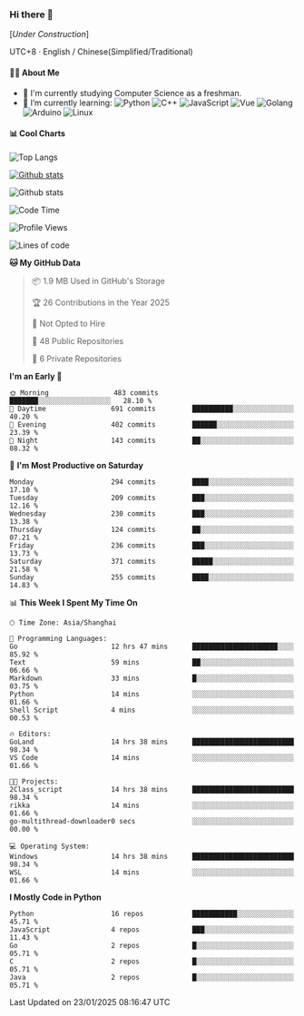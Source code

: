 ### Hi there 👋

\[*Under Construction*\]

UTC+8 · English / Chinese(Simplified/Traditional)

<!--
**NoNormalCreeper/NoNormalCreeper** is a ✨ _special_ ✨ repository because its `README.md` (this file) appears on your GitHub profile.

Here are some ideas to get you started:

- 🔭 I’m currently working on ...
- 🌱 I’m currently learning ...
- 👯 I’m looking to collaborate on ...
- 🤔 I’m looking for help with ...
- 💬 Ask me about ...
- 📫 How to reach me: ...
- 😄 Pronouns: ...
- ⚡ Fun fact: ...
-->

#### 👩‍💻 About Me

- 🏫 I'm currently studying Computer Science as a freshman.
- 🌱 I’m currently learning: 
![Python](https://img.shields.io/badge/-Python-blue?style=flat-square&logo=Python&logoColor=fff)
![C++](https://img.shields.io/badge/-C%2B%2B-00599C?style=flat-square&logo=C%2B%2B&logoColor=fff)
![JavaScript](https://img.shields.io/badge/-JavaScript-ffca18?style=flat-square&logo=JavaScript&logoColor=fff)
![Vue](https://img.shields.io/badge/-Vue-4FC08D?style=flat-square&logo=Vue.js&logoColor=fff)
![Golang](https://img.shields.io/badge/-Go-007d9c?style=flat-square&logo=Go&logoColor=fff)
![Arduino](https://img.shields.io/badge/-Arduino-00979D?style=flat-square&logo=Arduino&logoColor=fff)
![Linux](https://img.shields.io/badge/-Linux-FCC624?style=flat-square&logo=Linux&logoColor=fff)

#### 📊 Cool Charts

![Top Langs](https://github-readme-stats.vercel.app/api/top-langs/?username=NoNormalCreeper&layout=compact)

[![Github stats](https://github-readme-stats.vercel.app/api?username=NoNormalCreeper&show_icons=true)](https://github.com/anuraghazra/github-readme-stats)

![Github stats](https://github-profile-trophy.vercel.app/?username=NoNormalCreeper)


<!--START_SECTION:waka-->
![Code Time](http://img.shields.io/badge/Code%20Time-283%20hrs%2038%20mins-blue)

![Profile Views](http://img.shields.io/badge/Profile%20Views-0-blue)

![Lines of code](https://img.shields.io/badge/From%20Hello%20World%20I%27ve%20Written-2.7%20million%20lines%20of%20code-blue)

**🐱 My GitHub Data** 

> 📦 1.9 MB Used in GitHub's Storage 
 > 
> 🏆 26 Contributions in the Year 2025
 > 
> 🚫 Not Opted to Hire
 > 
> 📜 48 Public Repositories 
 > 
> 🔑 6 Private Repositories 
 > 
**I'm an Early 🐤** 

```text
🌞 Morning                483 commits         ███████░░░░░░░░░░░░░░░░░░   28.10 % 
🌆 Daytime                691 commits         ██████████░░░░░░░░░░░░░░░   40.20 % 
🌃 Evening                402 commits         ██████░░░░░░░░░░░░░░░░░░░   23.39 % 
🌙 Night                  143 commits         ██░░░░░░░░░░░░░░░░░░░░░░░   08.32 % 
```
📅 **I'm Most Productive on Saturday** 

```text
Monday                   294 commits         ████░░░░░░░░░░░░░░░░░░░░░   17.10 % 
Tuesday                  209 commits         ███░░░░░░░░░░░░░░░░░░░░░░   12.16 % 
Wednesday                230 commits         ███░░░░░░░░░░░░░░░░░░░░░░   13.38 % 
Thursday                 124 commits         ██░░░░░░░░░░░░░░░░░░░░░░░   07.21 % 
Friday                   236 commits         ███░░░░░░░░░░░░░░░░░░░░░░   13.73 % 
Saturday                 371 commits         █████░░░░░░░░░░░░░░░░░░░░   21.58 % 
Sunday                   255 commits         ████░░░░░░░░░░░░░░░░░░░░░   14.83 % 
```


📊 **This Week I Spent My Time On** 

```text
🕑︎ Time Zone: Asia/Shanghai

💬 Programming Languages: 
Go                       12 hrs 47 mins      █████████████████████░░░░   85.92 % 
Text                     59 mins             ██░░░░░░░░░░░░░░░░░░░░░░░   06.66 % 
Markdown                 33 mins             █░░░░░░░░░░░░░░░░░░░░░░░░   03.75 % 
Python                   14 mins             ░░░░░░░░░░░░░░░░░░░░░░░░░   01.66 % 
Shell Script             4 mins              ░░░░░░░░░░░░░░░░░░░░░░░░░   00.53 % 

🔥 Editors: 
GoLand                   14 hrs 38 mins      █████████████████████████   98.34 % 
VS Code                  14 mins             ░░░░░░░░░░░░░░░░░░░░░░░░░   01.66 % 

🐱‍💻 Projects: 
2Class_script            14 hrs 38 mins      █████████████████████████   98.34 % 
rikka                    14 mins             ░░░░░░░░░░░░░░░░░░░░░░░░░   01.66 % 
go-multithread-downloader0 secs              ░░░░░░░░░░░░░░░░░░░░░░░░░   00.00 % 

💻 Operating System: 
Windows                  14 hrs 38 mins      █████████████████████████   98.34 % 
WSL                      14 mins             ░░░░░░░░░░░░░░░░░░░░░░░░░   01.66 % 
```

**I Mostly Code in Python** 

```text
Python                   16 repos            ███████████░░░░░░░░░░░░░░   45.71 % 
JavaScript               4 repos             ███░░░░░░░░░░░░░░░░░░░░░░   11.43 % 
Go                       2 repos             █░░░░░░░░░░░░░░░░░░░░░░░░   05.71 % 
C                        2 repos             █░░░░░░░░░░░░░░░░░░░░░░░░   05.71 % 
Java                     2 repos             █░░░░░░░░░░░░░░░░░░░░░░░░   05.71 % 
```




 Last Updated on 23/01/2025 08:16:47 UTC
<!--END_SECTION:waka-->

